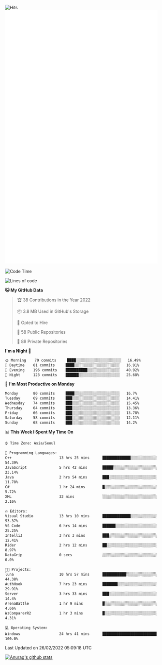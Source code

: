 ![Hits](https://hits.seeyoufarm.com/api/count/incr/badge.svg?url=https%3A%2F%2Fgithub.com%2Fkokose1234&count_bg=%2379C83D&title_bg=%23555555&icon=apple.svg&icon_color=%23E7E7E7&title=hits&edge_flat=false)
<br/>
![Metrics](https://github.com/kokose1234/kokose1234/blob/main/github-metrics.svg)

<!--START_SECTION:waka-->
![Code Time](http://img.shields.io/badge/Code%20Time-512%20hrs%2037%20mins-blue)

![Lines of code](https://img.shields.io/badge/From%20Hello%20World%20I%27ve%20Written-8%20Million%20lines%20of%20code-blue)

**🐱 My GitHub Data** 

> 🏆 38 Contributions in the Year 2022
 > 
> 📦 3.8 MB Used in GitHub's Storage 
 > 
> 💼 Opted to Hire
 > 
> 📜 58 Public Repositories 
 > 
> 🔑 89 Private Repositories  
 > 
**I'm a Night 🦉** 

```text
🌞 Morning    79 commits     ████░░░░░░░░░░░░░░░░░░░░░   16.49% 
🌆 Daytime    81 commits     ████░░░░░░░░░░░░░░░░░░░░░   16.91% 
🌃 Evening    196 commits    ██████████░░░░░░░░░░░░░░░   40.92% 
🌙 Night      123 commits    ██████░░░░░░░░░░░░░░░░░░░   25.68%

```
📅 **I'm Most Productive on Monday** 

```text
Monday       80 commits     ████░░░░░░░░░░░░░░░░░░░░░   16.7% 
Tuesday      69 commits     ███░░░░░░░░░░░░░░░░░░░░░░   14.41% 
Wednesday    74 commits     ███░░░░░░░░░░░░░░░░░░░░░░   15.45% 
Thursday     64 commits     ███░░░░░░░░░░░░░░░░░░░░░░   13.36% 
Friday       66 commits     ███░░░░░░░░░░░░░░░░░░░░░░   13.78% 
Saturday     58 commits     ███░░░░░░░░░░░░░░░░░░░░░░   12.11% 
Sunday       68 commits     ███░░░░░░░░░░░░░░░░░░░░░░   14.2%

```


📊 **This Week I Spent My Time On** 

```text
⌚︎ Time Zone: Asia/Seoul

💬 Programming Languages: 
C++                      13 hrs 25 mins      █████████████░░░░░░░░░░░░   54.39% 
JavaScript               5 hrs 42 mins       █████░░░░░░░░░░░░░░░░░░░░   23.14% 
Java                     2 hrs 54 mins       ███░░░░░░░░░░░░░░░░░░░░░░   11.78% 
C#                       1 hr 24 mins        █░░░░░░░░░░░░░░░░░░░░░░░░   5.72% 
XML                      32 mins             ░░░░░░░░░░░░░░░░░░░░░░░░░   2.16%

🔥 Editors: 
Visual Studio            13 hrs 10 mins      █████████████░░░░░░░░░░░░   53.37% 
VS Code                  6 hrs 14 mins       ██████░░░░░░░░░░░░░░░░░░░   25.25% 
IntelliJ                 3 hrs 3 mins        ███░░░░░░░░░░░░░░░░░░░░░░   12.41% 
Rider                    2 hrs 12 mins       ██░░░░░░░░░░░░░░░░░░░░░░░   8.97% 
DataGrip                 0 secs              ░░░░░░░░░░░░░░░░░░░░░░░░░   0.0%

🐱‍💻 Projects: 
luna                     10 hrs 57 mins      ███████████░░░░░░░░░░░░░░   44.38% 
AuthHook                 7 hrs 23 mins       ███████░░░░░░░░░░░░░░░░░░   29.91% 
Server                   3 hrs 33 mins       ███░░░░░░░░░░░░░░░░░░░░░░   14.4% 
ArenaBattle              1 hr 9 mins         █░░░░░░░░░░░░░░░░░░░░░░░░   4.66% 
WzComparerR2             1 hr 3 mins         █░░░░░░░░░░░░░░░░░░░░░░░░   4.31%

💻 Operating System: 
Windows                  24 hrs 41 mins      █████████████████████████   100.0%

```


 Last Updated on 26/02/2022 05:09:18 UTC
<!--END_SECTION:waka-->

[![Anurag's github stats](https://github-readme-stats.vercel.app/api?username=kokose1234&theme=dracula)](https://github.com/anuraghazra/github-readme-stats)



	
